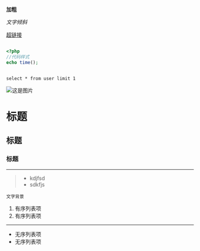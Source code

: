 **加粗**

*文字倾斜*

[超链接](https://www.google.com "这是提示语")

```php

<?php
//代码样式
echo time();

```

```mysql

select * from user limit 1

```

![这是图片](http://7xlwwr.com1.z0.glb.clouddn.com/Fu6kTNoUrAIB7zG3G_6Rix8i18yV?1442899563729 "title text")

# 标题 #
## 标题 ##
### 标题 ###

----------

> * kdjfsd
> * sdkfjs

`文字背景`

 1. 有序列表项
 2. 有序列表项

---

 - 无序列表项
 - 无序列表项
 
 
